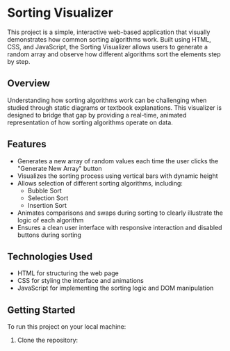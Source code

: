 # Sorting Visualizer

This project is a simple, interactive web-based application that visually demonstrates how common sorting algorithms work. Built using HTML, CSS, and JavaScript, the Sorting Visualizer allows users to generate a random array and observe how different algorithms sort the elements step by step.

## Overview

Understanding how sorting algorithms work can be challenging when studied through static diagrams or textbook explanations. This visualizer is designed to bridge that gap by providing a real-time, animated representation of how sorting algorithms operate on data.

## Features

- Generates a new array of random values each time the user clicks the "Generate New Array" button
- Visualizes the sorting process using vertical bars with dynamic height
- Allows selection of different sorting algorithms, including:
  - Bubble Sort
  - Selection Sort
  - Insertion Sort
- Animates comparisons and swaps during sorting to clearly illustrate the logic of each algorithm
- Ensures a clean user interface with responsive interaction and disabled buttons during sorting

## Technologies Used

- HTML for structuring the web page
- CSS for styling the interface and animations
- JavaScript for implementing the sorting logic and DOM manipulation

## Getting Started

To run this project on your local machine:

1. Clone the repository:
